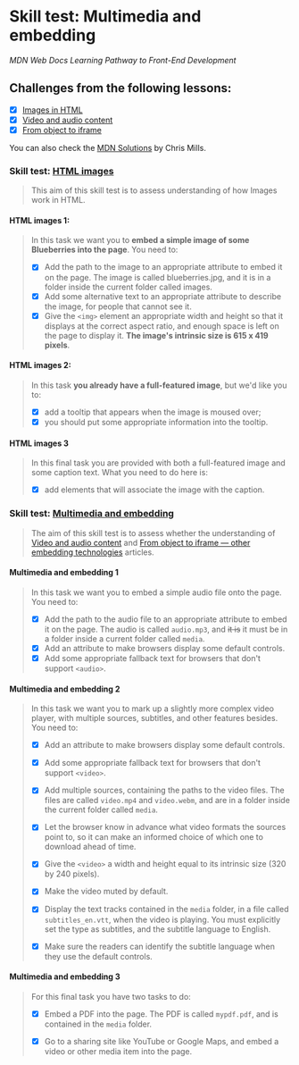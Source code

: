 # Skill test: Multimedia and embedding

_MDN Web Docs Learning Pathway to Front-End Development_

## Challenges from the following lessons:

-   [x] [Images in HTML](https://developer.mozilla.org/en-US/docs/Learn/HTML/Multimedia_and_embedding/Images_in_HTML)
-   [x] [Video and audio content](https://developer.mozilla.org/en-US/docs/Learn/HTML/Multimedia_and_embedding/Video_and_audio_content)
-   [x] [From object to iframe](https://developer.mozilla.org/en-US/docs/Learn/HTML/Multimedia_and_embedding/Other_embedding_technologies)

You can also check the [MDN Solutions](https://github.com/mdn/learning-area/tree/master/html/multimedia-and-embedding/tasks/) by Chris Mills.

### Skill test: [HTML images](https://developer.mozilla.org/en-US/docs/Learn/HTML/Multimedia_and_embedding/Images_in_HTML/Test_your_skills:_HTML_images)

> This aim of this skill test is to assess understanding of how Images work in HTML.

#### HTML images 1:

> In this task we want you to **embed a simple image of some Blueberries into the page**. You need to:
>
> -   [x] Add the path to the image to an appropriate attribute to embed it on the page. The image is called blueberries.jpg, and it is in a folder inside the current folder called images.
> -   [x] Add some alternative text to an appropriate attribute to describe the image, for people that cannot see it.
> -   [x] Give the `<img>` element an appropriate width and height so that it displays at the correct aspect ratio, and enough space is left on the page to display it. **The image's intrinsic size is 615 x 419 pixels**.

#### HTML images 2:

> In this task **you already have a full-featured image**, but we'd like you to:
>
> -   [x]  add a tooltip that appears when the image is moused over; 
> -   [x]  you should put some appropriate information into the tooltip.

#### HTML images 3

> In this final task you are provided with both a full-featured image  and some caption text. What you need to do here is:
>
> - [x] add elements that  will associate the image with the caption.

### Skill test: [Multimedia and embedding](https://developer.mozilla.org/en-US/docs/Learn/HTML/Multimedia_and_embedding/Video_and_audio_content/Test_your_skills:_Multimedia_and_embedding)

> The aim of this skill test is to assess whether the understanding of [Video and audio content](https://developer.mozilla.org/en-US/docs/Learn/HTML/Multimedia_and_embedding/Video_and_audio_content) and [From object to iframe — other embedding technologies](https://developer.mozilla.org/en-US/docs/Learn/HTML/Multimedia_and_embedding/Other_embedding_technologies) articles.

#### Multimedia and embedding 1

> In this task we want you to embed a simple audio file onto the page. You need to:
>
> - [x] Add the path to the audio file to an appropriate attribute to embed it on the page. The audio is called `audio.mp3`, and ~~it is~~  it must be in a folder inside a current folder called `media`.
> - [x] Add an attribute to make browsers display some default controls.
> - [x] Add some appropriate fallback text for browsers that don't support `<audio>`.

#### Multimedia and embedding 2

> In this task we want you to mark up a slightly more complex video player, with multiple sources, subtitles, and other features besides. You need to:
>
> - [x] Add an attribute to make browsers display some default controls.
>
> - [x] Add some appropriate fallback text for browsers that don't support `<video>`.
>
> - [x] Add multiple sources, containing the paths to the video files. The files are called `video.mp4` and `video.webm`, and are in a folder inside the current folder called `media`.
>
> - [x] Let the browser know in advance what video formats the sources  point to, so it can make an informed choice of which one to download  ahead of time.
>
> - [x] Give the `<video>` a width and height equal to its intrinsic size (320 by 240 pixels).
>
> - [x] Make the video muted by default.
>
> - [x] Display the text tracks contained in the `media` folder, in a file called `subtitles_en.vtt`, when the video is playing. You must explicitly set the type as subtitles, and the subtitle language to English.
>
> - [x] Make sure the readers can identify the subtitle language when they use the default controls.

#### Multimedia and embedding 3

> For this final task you have two tasks to do:
>
> - [x] Embed a PDF into the page. The PDF is called `mypdf.pdf`, and is contained in the `media` folder.
>
> - [x] Go to a sharing site like YouTube or Google Maps, and embed a video or other media item into the page.